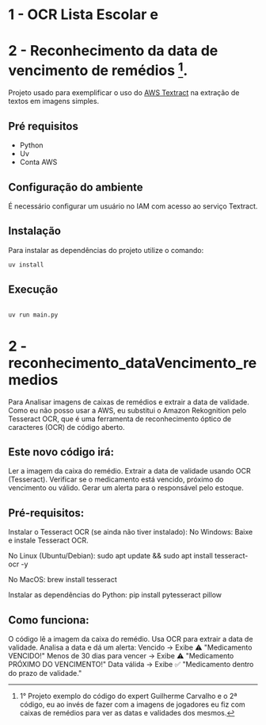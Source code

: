 # 1 - OCR Lista Escolar e
# 2 - Reconhecimento da data de vencimento de remédios [^1].

Projeto usado para exemplificar o uso do [AWS Textract](https://docs.aws.amazon.com/pt_br/textract/latest/dg/API_DetectDocumentText.html) na extração de textos em imagens simples.

## Pré requisitos

- Python
- Uv
- Conta AWS

## Configuração do ambiente

É necessário configurar um usuário no IAM com acesso ao serviço Textract.

## Instalação

Para instalar as dependências do projeto utilize o comando:

```sh
uv install
```

## Execução

```

uv run main.py
```
# 2 - reconhecimento_dataVencimento_remedios
Para Analisar imagens de caixas de remédios e extrair a data de validade. Como eu não posso usar a AWS, eu substitui o Amazon Rekognition pelo Tesseract OCR, que é uma ferramenta de reconhecimento óptico de caracteres (OCR) de código aberto.

## Este novo código irá:

Ler a imagem da caixa do remédio.
Extrair a data de validade usando OCR (Tesseract).
Verificar se o medicamento está vencido, próximo do vencimento ou válido.
Gerar um alerta para o responsável pelo estoque.

## Pré-requisitos:
Instalar o Tesseract OCR (se ainda não tiver instalado):
No Windows: Baixe e instale Tesseract OCR.

No Linux (Ubuntu/Debian):
sudo apt update && sudo apt install tesseract-ocr -y

No MacOS:
brew install tesseract

Instalar as dependências do Python:
pip install pytesseract pillow

## Como funciona:
O código lê a imagem da caixa do remédio.
Usa OCR para extrair a data de validade.
Analisa a data e dá um alerta:
Vencido → Exibe ⚠️ "Medicamento VENCIDO!"
Menos de 30 dias para vencer → Exibe ⚠️ "Medicamento PRÓXIMO DO VENCIMENTO!"
Data válida → Exibe ✅ "Medicamento dentro do prazo de validade."

[^1]: 1° Projeto exemplo do código do expert Guilherme Carvalho e o 2ª código, eu ao invés de fazer com a imagens de jogadores eu fiz com caixas de remédios para ver as datas e validades dos mesmos.
